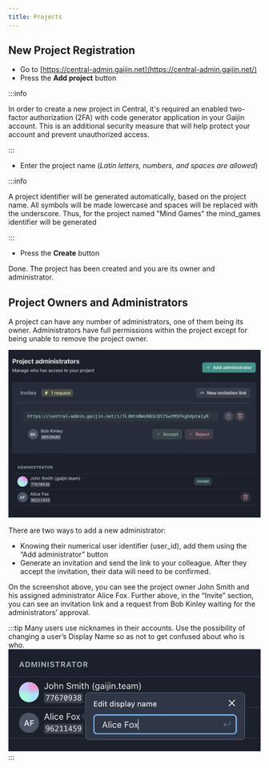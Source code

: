 ```yaml
---
title: Projects
---
```


## New Project Registration

- Go to [https://central-admin.gaijin.net](https://central-admin.gaijin.net/)
- Press the **Add project** button

:::info

In order to create a new project in Central, it's required an enabled two-factor authorization (2FA) with code generator application in your Gaijin account. This is an additional security measure that will help protect your account and prevent unauthorized access.

:::

- Enter the project name (_Latin letters, numbers, and spaces are allowed_)

:::info

A project identifier will be generated automatically, based on the project name. All symbols will be made lowercase and spaces will be replaced with the underscore. Thus, for the project named "Mind Games" the mind_games identifier will be generated

:::

- Press the **Create** button

Done. The project has been created and you are its owner and administrator.

## Project Owners and Administrators

A project can have any number of administrators, one of them being its owner. Administrators have full permissions within the project except for being unable to remove the project owner.

![Project Administrators](./assets/project-admins.png)

There are two ways to add a new administrator:

- Knowing their numerical user identifier (user_id), add them using the “Add administrator” button
- Generate an invitation and send the link to your colleague. After they accept the invitation, their data will need to be confirmed.

On the screenshot above, you can see the project owner John Smith and his assigned administrator Alice Fox. Further above, in the “Invite” section, you can see an invitation link and a request from Bob Kinley waiting for the administrators’ approval.

:::tip
Many users use nicknames in their accounts. Use the possibility of changing a user’s Display Name so as not to get confused about who is who.
![Changing user’s display name](./assets/display-name.png)
:::
